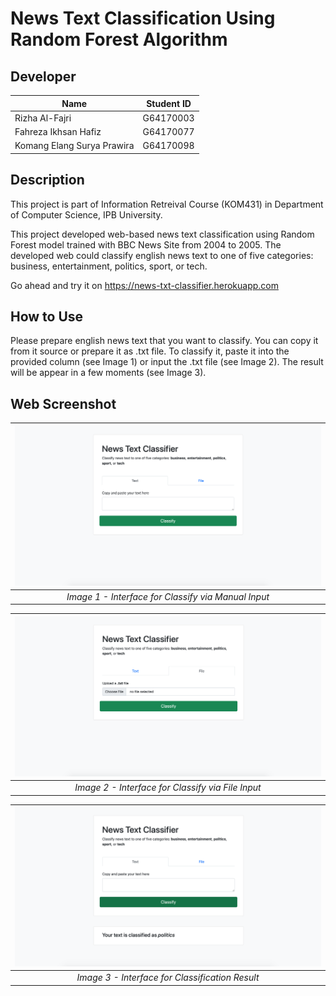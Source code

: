 # News Text Classification Using Random Forest Algorithm

## Developer
| Name                                   | Student ID     |
| -------------------------------------- |:--------------:|
| Rizha Al-Fajri                         | G64170003      |
| Fahreza Ikhsan Hafiz                   | G64170077      |
| Komang Elang Surya Prawira             | G64170098      |
 
## Description
This project is part of Information Retreival Course (KOM431) in Department of Computer Science, IPB University.

This project developed web-based news text classification using Random Forest model trained with BBC News Site from 2004 to 2005. 
The developed web could classify english news text to one of five categories: business, entertainment, politics, sport, or tech.

Go ahead and try it on https://news-txt-classifier.herokuapp.com

## How to Use
Please prepare english news text that you want to classify. You can copy it from it source or prepare it as .txt file. To classify it, paste it into the provided column (see Image 1) or input the .txt file (see Image 2). The result will be appear in a few moments (see Image 3). 

## Web Screenshot

| ![Demo-1.jpg](https://github.com/fahrezahafiz/text-classification/blob/main/Demo-1.png "Demo 1") | 
|:--:| 
| *Image 1 - Interface for Classify via Manual Input* |

| ![Demo-2.jpg](https://github.com/fahrezahafiz/text-classification/blob/main/Demo-2.png "Demo 2") | 
|:--:| 
| *Image 2 - Interface for Classify via File Input* |

| ![Demo-3.jpg](https://github.com/fahrezahafiz/text-classification/blob/main/Demo-3.png "Demo 3") | 
|:--:| 
| *Image 3 - Interface for Classification Result* |

